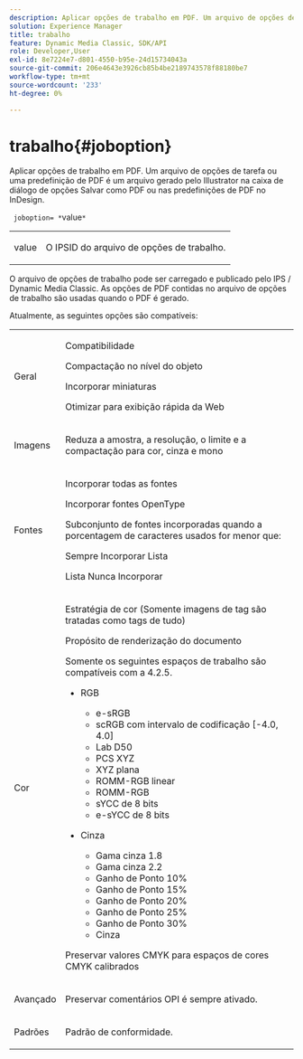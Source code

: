 ```yaml
---
description: Aplicar opções de trabalho em PDF. Um arquivo de opções de tarefa ou uma predefinição de PDF é um arquivo gerado pelo Illustrator na caixa de diálogo de opções Salvar como PDF ou nas predefinições de PDF no InDesign.
solution: Experience Manager
title: trabalho
feature: Dynamic Media Classic, SDK/API
role: Developer,User
exl-id: 8e7224e7-d801-4550-b95e-24d15734043a
source-git-commit: 206e4643e3926cb85b4be2189743578f88180be7
workflow-type: tm+mt
source-wordcount: '233'
ht-degree: 0%

---
```


# trabalho{#joboption}

Aplicar opções de trabalho em PDF. Um arquivo de opções de tarefa ou uma predefinição de PDF é um arquivo gerado pelo Illustrator na caixa de diálogo de opções Salvar como PDF ou nas predefinições de PDF no InDesign.

` joboption= *`value`*`

<table id="simpletable_BA7B58BE0B0740298D45DDEBE7832D93"> 
 <tr class="strow"> 
  <td class="stentry"> <p><span class="codeph"> <span class="varname"> value</span></span> </p> </td> 
  <td class="stentry"> <p>O IPSID do arquivo de opções de trabalho. </p></td> 
 </tr> 
</table>

O arquivo de opções de trabalho pode ser carregado e publicado pelo IPS / Dynamic Media Classic. As opções de PDF contidas no arquivo de opções de trabalho são usadas quando o PDF é gerado.

Atualmente, as seguintes opções são compatíveis:

<table id="simpletable_7E0AE8A06AE54A02AF0107FBEDF73D61"> 
 <tr class="strow"> 
  <td class="stentry"> <p>Geral </p></td> 
  <td class="stentry"> <p> Compatibilidade </p> <p> Compactação no nível do objeto </p> <p> Incorporar miniaturas </p> <p> Otimizar para exibição rápida da Web </p> </td> 
 </tr> 
 <tr class="strow"> 
  <td class="stentry"> <p>Imagens </p></td> 
  <td class="stentry"> <p> Reduza a amostra, a resolução, o limite e a compactação para cor, cinza e mono </p> </td> 
 </tr> 
 <tr class="strow"> 
  <td class="stentry"> <p>Fontes </p></td> 
  <td class="stentry"> <p> Incorporar todas as fontes </p> <p> Incorporar fontes OpenType </p> <p> Subconjunto de fontes incorporadas quando a porcentagem de caracteres usados for menor que: </p> <p> Sempre Incorporar Lista </p> <p> Lista Nunca Incorporar </p> </td> 
 </tr> 
 <tr class="strow"> 
  <td class="stentry"> <p>Cor </p></td> 
  <td class="stentry"> <p> Estratégia de cor (Somente imagens de tag são tratadas como tags de tudo) </p> <p> Propósito de renderização do documento </p> <p> Somente os seguintes espaços de trabalho são compatíveis com a 4.2.5. </p> <p> 
    <ul id="ul_3F3EFDFB6A3340978AE31DEDF0FDA2C8"> 
     <li id="li_17A9FA99D6CA4C5182E383A85F0E3C90"> RGB <p> 
       <ul id="ul_1DD0C264DA1248319E751ADD18140C6D"> 
        <li id="li_B91B4D0C1D80442EB8690933AFA1F093"> e-sRGB </li> 
        <li id="li_D7F8C500DF5E4CBC8FFA4FEFB8E4E036"> scRGB com intervalo de codificação [-4.0, 4.0] </li> 
        <li id="li_942CD69732984E16A71C2F75EC5B5245"> Lab D50 </li> 
        <li id="li_7063B9E98D1E4946AC8F0EF7BC988806"> PCS XYZ </li> 
        <li id="li_5809447576B147B68630C4B7EC2E7870"> XYZ plana </li> 
        <li id="li_3B5DA42A04124A6BAA12343AFC19F620">ROMM-RGB linear </li> 
        <li id="li_DEC3028FA9C34176B761D12B7179B44F">ROMM-RGB </li> 
        <li id="li_3E7E7C4A680C4E3EADE0A26048ECF1F4"> sYCC de 8 bits </li> 
        <li id="li_16A615C9A74D443AB3C63B3FE3AB5443"> e-sYCC de 8 bits </li> 
       </ul> </p> </li> 
     <li id="li_AFA6D4D8C0624AA495E2EB2F0F0C7F7B">Cinza <p> 
       <ul id="ul_945389DD426F44C09EB9C7F23933CB77"> 
        <li id="li_DB0AE3DFFC184480BB91666FF1BB4776">Gama cinza 1.8 </li> 
        <li id="li_755C556ED94740D1BD30EBE67018E074">Gama cinza 2.2 </li> 
        <li id="li_67437440AFB54B7686333A55233AA87F">Ganho de Ponto 10% </li> 
        <li id="li_0D6CA6004EC84048B5F2198406F4F343">Ganho de Ponto 15% </li> 
        <li id="li_1AFD11C23AB147978559D8F00BFB3142">Ganho de Ponto 20% </li> 
        <li id="li_6CD5ACEF6B0B49E8BACA8264FE0E9C44"> Ganho de Ponto 25% </li> 
        <li id="li_AB5F1FA7111041BD82353E02A284A546">Ganho de Ponto 30% </li> 
        <li id="li_7433278AE8054AD28BD38A0A6E4EF7EF"> Cinza </li> 
       </ul> </p> </li> 
    </ul> </p> <p> Preservar valores CMYK para espaços de cores CMYK calibrados </p> </td> 
 </tr> 
 <tr class="strow"> 
  <td class="stentry"> <p>Avançado </p></td> 
  <td class="stentry"> <p>Preservar comentários OPI é sempre ativado. </p></td> 
 </tr> 
 <tr class="strow"> 
  <td class="stentry"> <p>Padrões </p></td> 
  <td class="stentry"> <p>Padrão de conformidade. </p></td> 
 </tr> 
</table>
